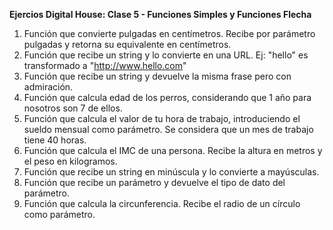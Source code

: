 **Ejercios Digital House: Clase 5 - Funciones Simples y Funciones Flecha**

1. Función que convierte pulgadas en centímetros.
Recibe por parámetro pulgadas y retorna su equivalente en centímetros.
2. Función que recibe un string y lo convierte en una URL.
Ej: "hello" es transformado a "http://www.hello.com"
3. Función que recibe un string y devuelve la misma frase pero con admiración.
4. Función que calcula edad de los perros, considerando que 1 año para nosotros son 7 de ellos.
5. Función que calcula el valor de tu hora de trabajo, introduciendo el sueldo mensual como parámetro.
Se considera que un mes de trabajo tiene 40 horas.
6. Función que calcula el IMC de una persona. Recibe la altura en metros y el peso en kilogramos.
7. Función que recibe un string en minúscula y lo convierte a mayúsculas.
8. Función que recibe un parámetro y devuelve el tipo de dato del parámetro.
9. Función que calcula la circunferencia. Recibe el radio de un círculo como parámetro.

